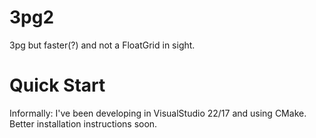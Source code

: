 # 3pg2
3pg but faster(?) and not a FloatGrid in sight.

# Quick Start

Informally: I've been developing in VisualStudio 22/17 and using CMake. Better installation instructions soon.
